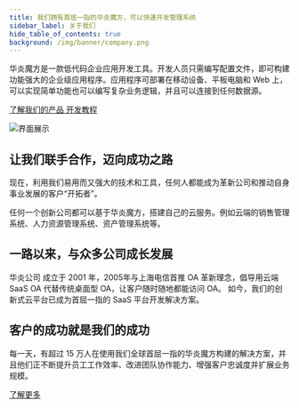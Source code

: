 ```yaml
---
title: 我们拥有首屈一指的华炎魔方，可以快速开发管理系统
sidebar_label: 关于我们
hide_table_of_contents: true
background: /img/banner/company.png
---
```


华炎魔方是一款低代码企业应用开发工具。开发人员只需编写配置文件，即可构建功能强大的企业级应用程序。应用程序可部署在移动设备、平板电脑和 Web 上，可以实现简单功能也可以编写复杂业务逻辑，并且可以连接到任何数据源。

<a class="slds-button slds-button_brand slds-m-right_medium slds-var-p-vertical_xx-small" href="/platform/" >
了解我们的产品
</a>

<a class="slds-button slds-button_brand slds-m-right_medium slds-var-p-vertical_xx-small" href="/developer/" >
开发教程
</a>

![界面展示](/assets/mac_ipad_iphone_list.png)

## 让我们联手合作，迈向成功之路

现在，利用我们易用而又强大的技术和工具，任何人都能成为革新公司和推动自身事业发展的客户“开拓者”。

任何一个创新公司都可以基于华炎魔方，搭建自己的云服务。例如云端的销售管理系统、人力资源管理系统、资产管理系统等。

## 一路以来，与众多公司成长发展

华炎公司 成立于 2001 年，2005年与上海电信首推 OA 革新理念，倡导用云端 SaaS OA 代替传统桌面型 OA，让客户随时随地都能访问 OA。 如今，我们的创新式云平台已成为首屈一指的 SaaS 平台开发解决方案。

## 客户的成功就是我们的成功

每一天，有超过 15 万人在使用我们全球首屈一指的华炎魔方构建的解决方案，并且他们正不断提升员工工作效率、改进团队协作能力、增强客户忠诚度并扩展业务规模。

[了解更多](/company/customers)